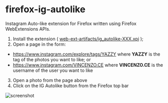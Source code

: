 # firefox-ig-autolike
Instagram Auto-like extension for Firefox written using Firefox WebExtensions APIs.

1. Install the extension ( [web-ext-artifacts/ig_autolike-XXX.xpi](https://github.com/vinsce/firefox-ig-autolike/blob/master/web-ext-artifacts/ig_autolike-0.1.4.xpi) );
2. Open a page in the form:
  * https://www.instagram.com/explore/tags/YAZZY where **YAZZY** is the tag of the photos you want to like; or
  * https://www.instagram.com/VINCENZO.CE where **VINCENZO.CE** is the username of the user you want to like
3. Open a photo from the page above
4. Click on the IG Autolike button from the Firefox top bar

![screenshot](https://cloud.githubusercontent.com/assets/5099266/20863013/a22490f4-b9bc-11e6-8f82-54daeec52298.png)
